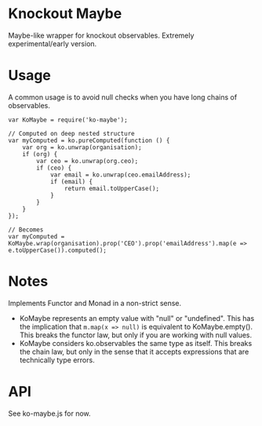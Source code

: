 # Knockout Maybe

Maybe-like wrapper for knockout observables. Extremely experimental/early version.

# Usage

A common usage is to avoid null checks when you have long chains of observables.

```
var KoMaybe = require('ko-maybe');

// Computed on deep nested structure
var myComputed = ko.pureComputed(function () {
    var org = ko.unwrap(organisation);
    if (org) {
        var ceo = ko.unwrap(org.ceo);
        if (ceo) {
            var email = ko.unwrap(ceo.emailAddress);
            if (email) {
                return email.toUpperCase();
            }
        }
    }
});

// Becomes
var myComputed = KoMaybe.wrap(organisation).prop('CEO').prop('emailAddress').map(e => e.toUpperCase()).computed();

```

# Notes

Implements Functor and Monad in a non-strict sense.

- KoMaybe represents an empty value with "null" or "undefined". This has the implication that `m.map(x => null)` is
  equivalent to KoMaybe.empty(). This breaks the functor law, but only if you are working with null values.
- KoMaybe considers ko.observables the same type as itself. This breaks the chain law, but only in the sense that it
  accepts expressions that are technically type errors.

# API

See ko-maybe.js for now.